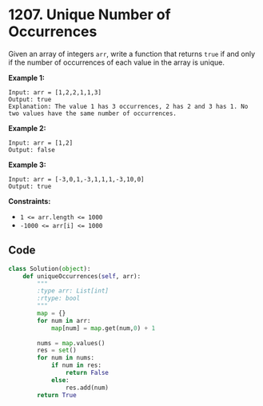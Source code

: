 # 1207. Unique Number of Occurrences

Given an array of integers `arr`, write a function that returns `true` if and only if the number of occurrences of each value in the array is unique.

 

**Example 1:**

```
Input: arr = [1,2,2,1,1,3]
Output: true
Explanation: The value 1 has 3 occurrences, 2 has 2 and 3 has 1. No two values have the same number of occurrences.
```

**Example 2:**

```
Input: arr = [1,2]
Output: false
```

**Example 3:**

```
Input: arr = [-3,0,1,-3,1,1,1,-3,10,0]
Output: true
```

 

**Constraints:**

- `1 <= arr.length <= 1000`
- `-1000 <= arr[i] <= 1000`



## Code

```python
class Solution(object):
    def uniqueOccurrences(self, arr):
        """
        :type arr: List[int]
        :rtype: bool
        """
        map = {}
        for num in arr:
            map[num] = map.get(num,0) + 1
        
        nums = map.values()
        res = set()
        for num in nums:
            if num in res:
                return False
            else:
                res.add(num)
        return True
```

